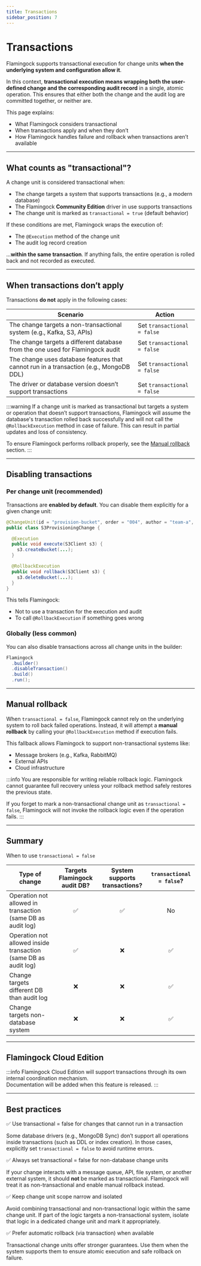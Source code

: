 ```yaml
---
title: Transactions
sidebar_position: 7
---
```


# Transactions

Flamingock supports transactional execution for change units **when the underlying system and configuration allow it**.

In this context, **transactional execution means wrapping both the user-defined change and the corresponding audit record** in a single, atomic operation. This ensures that either both the change and the audit log are committed together, or neither are.

This page explains:
- What Flamingock considers transactional
- When transactions apply and when they don’t
- How Flamingock handles failure and rollback when transactions aren’t available

---

## What counts as "transactional"?

A change unit is considered transactional when:

- The change targets a system that supports transactions (e.g., a modern database)
- The Flamingock **Community Edition** driver in use supports transactions
- The change unit is marked as `transactional = true` (default behavior)

If these conditions are met, Flamingock wraps the execution of:
- The `@Execution` method of the change unit
- The audit log record creation

...**within the same transaction**. If anything fails, the entire operation is rolled back and not recorded as executed.

---

## When transactions don’t apply

Transactions **do not** apply in the following cases:

| Scenario                                                                               | Action                      |
|----------------------------------------------------------------------------------------|-----------------------------|
| The change targets a non-transactional system (e.g., Kafka, S3, APIs)                  | Set `transactional = false` |
| The change targets a different database from the one used for Flamingock audit         | Set `transactional = false` |
| The change uses database features that cannot run in a transaction (e.g., MongoDB DDL) | Set `transactional = false` |
| The driver or database version doesn’t support transactions                            | Set `transactional = false` |

:::warning
If a change unit is marked as transactional but targets a system or operation that doesn’t support transactions, Flamingock will assume the database's transaction rolled back successfully and will not call the `@RollbackExecution` method in case of failure. This can result in partial updates and loss of consistency.

To ensure Flamingock performs rollback properly, see the [Manual rollback](#manual-rollback) section.
:::

---

## Disabling transactions

### Per change unit (recommended)

Transactions are **enabled by default**. You can disable them explicitly for a given change unit:

```java
@ChangeUnit(id = "provision-bucket", order = "004", author = "team-a", transactional = false)
public class S3ProvisioningChange {

  @Execution
  public void execute(S3Client s3) {
    s3.createBucket(...);
  }

  @RollbackExecution
  public void rollback(S3Client s3) {
    s3.deleteBucket(...);
  }
}
```

This tells Flamingock:
- Not to use a transaction for the execution and audit
- To call `@RollbackExecution` if something goes wrong

### Globally (less common)

You can also disable transactions across all change units in the builder:

```java
Flamingock
  .builder()
  .disableTransaction()
  .build()
  .run();
```

---

## Manual rollback

When `transactional = false`, Flamingock cannot rely on the underlying system to roll back failed operations. Instead, it will attempt a **manual rollback** by calling your `@RollbackExecution` method if execution fails.

This fallback allows Flamingock to support non-transactional systems like:

- Message brokers (e.g., Kafka, RabbitMQ)
- External APIs
- Cloud infrastructure

:::info
You are responsible for writing reliable rollback logic. Flamingock cannot guarantee full recovery unless your rollback method safely restores the previous state.

If you forget to mark a non-transactional change unit as `transactional = false`, Flamingock will not invoke the rollback logic even if the operation fails.
:::

---

## Summary

When to use `transactional = false`

| Type of change                                                  | Targets Flamingock audit DB? | System supports transactions? | `transactional = false`? |
|-----------------------------------------------------------------|:----------------------------:|:-----------------------------:|:------------------------:|
| Operation not allowed in transaction (same DB as audit log)     |              ✅               |               ✅               |            No            |
| Operation not allowed inside transaction (same DB as audit log) |              ✅               |               ❌               |            ✅             |
| Change targets different DB than audit log                      |              ❌               |               ❌               |            ✅             |
| Change targets non-database system                              |              ❌               |               ❌               |            ✅             |

---

## Flamingock Cloud Edition

:::info
Flamingock Cloud Edition will support transactions through its own internal coordination mechanism.  
Documentation will be added when this feature is released.
:::

---
## Best practices

:white_check_mark: Use transactional = false for changes that cannot run in a transaction

Some database drivers (e.g., MongoDB Sync) don’t support all operations inside transactions (such as DDL or index creation). In those cases, explicitly set `transactional = false` to avoid runtime errors.

:white_check_mark: Always set transactional = false for non-database change units

If your change interacts with a message queue, API, file system, or another external system, it should **not** be marked as transactional. Flamingock will treat it as non-transactional and enable manual rollback instead.

:white_check_mark: Keep change unit scope narrow and isolated

Avoid combining transactional and non-transactional logic within the same change unit. If part of the logic targets a non-transactional system, isolate that logic in a dedicated change unit and mark it appropriately.

:white_check_mark: Prefer automatic rollback (via transaction) when available

Transactional change units offer stronger guarantees. Use them when the system supports them to ensure atomic execution and safe rollback on failure.
